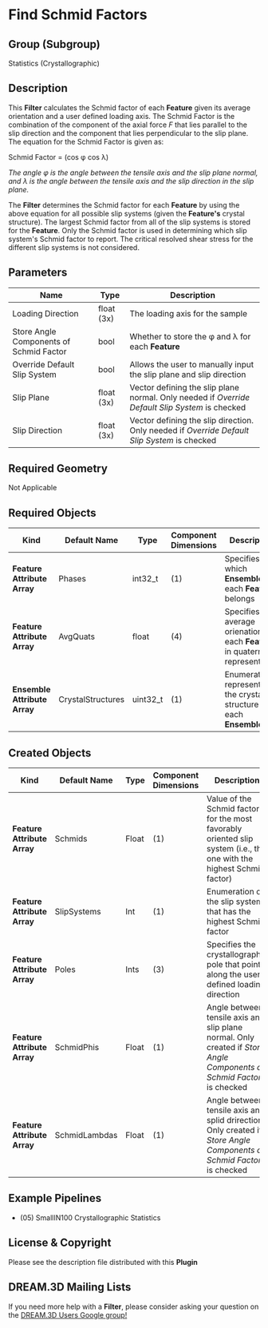 # Find Schmid Factors  #


## Group (Subgroup) ##

Statistics (Crystallographic)

## Description ##

This **Filter** calculates the Schmid factor of each **Feature** given its average orientation and a user defined loading axis. The Schmid Factor is the combination of the component of the axial force _F_ that lies parallel to the slip direction and the component that lies perpendicular to the slip plane.  The equation for the Schmid Factor is given as:

Schmid Factor = (cos &phi; cos &lambda;)

*The angle &phi; is the angle between the tensile axis and the slip plane normal, and &lambda; is the angle between the tensile axis and the slip direction in the slip plane.*
 
The **Filter** determines the Schmid factor for each **Feature** by using the above equation for all possible slip systems (given the **Feature's** crystal structure).  The largest Schmid factor from all of the slip systems is stored for the **Feature**. Only the Schmid factor is used in determining which slip system's Schmid factor to report.  The critical resolved shear stress for the different slip systems is not considered. 

## Parameters ##

| Name | Type | Description |
|------|------| ----------- |
| Loading Direction | float (3x) | The loading axis for the sample |
| Store Angle Components of Schmid Factor | bool | Whether to store the &phi; and &lambda; for each **Feature** |
| Override Default Slip System | bool | Allows the user to manually input the slip plane and slip direction |
| Slip Plane | float (3x) | Vector defining the slip plane normal. Only needed if _Override Default Slip System_ is checked |
| Slip Direction | float (3x) | Vector defining the slip direction. Only needed if _Override Default Slip System_ is checked |

## Required Geometry ##

Not Applicable

## Required Objects ##

| Kind | Default Name | Type | Component Dimensions | Description |
|------|--------------|------|----------------------|-------------|
| **Feature Attribute Array** | Phases | int32_t | (1) | Specifies to which **Ensemble** each **Feature** belongs |
| **Feature Attribute Array** | AvgQuats | float | (4) | Specifies the average orienation of each **Feature** in quaternion representation |
| **Ensemble Attribute Array** | CrystalStructures | uint32_t | (1) | Enumeration representing the crystal structure for each **Ensemble** |

## Created Objects ##

| Kind | Default Name | Type | Component Dimensions | Description |
|------|--------------|------|----------------------|-------------|
| **Feature Attribute Array** | Schmids | Float | (1) | Value of the Schmid factor for the most favorably oriented slip system (i.e., the one with the highest Schmid factor) |
| **Feature Attribute Array** | SlipSystems | Int | (1) | Enumeration of the slip system that has the highest Schmid factor |
| **Feature Attribute Array** | Poles | Ints | (3) | Specifies the crystallographic pole that points along the user defined loading direction |
| **Feature Attribute Array** | SchmidPhis | Float | (1) | Angle between tensile axis and slip plane normal. Only created if _Store Angle Components of Schmid Factor_ is checked |
| **Feature Attribute Array** | SchmidLambdas | Float | (1) | Angle between tensile axis and splid drirection. Only created if _Store Angle Components of Schmid Factor_ is checked |


## Example Pipelines ##

+ (05) SmallIN100 Crystallographic Statistics

## License & Copyright ##

Please see the description file distributed with this **Plugin**

## DREAM.3D Mailing Lists ##

If you need more help with a **Filter**, please consider asking your question on the [DREAM.3D Users Google group!](https://groups.google.com/forum/?hl=en#!forum/dream3d-users)


